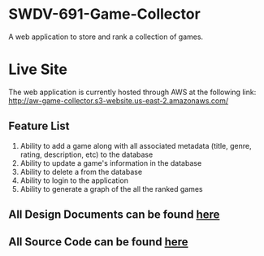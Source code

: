# SWDV-691-Game-Collector
A web application to store and rank a collection of games.

# Live Site
The web application is currently hosted through AWS at the following link: http://aw-game-collector.s3-website.us-east-2.amazonaws.com/
## Feature List
1. Ability to add a game along with all associated metadata (title, genre, rating, description, etc) to the database
2. Ability to update a game's information in the database
3. Ability to delete a from the database
4. Ability to login to the application
5. Ability to generate a graph of the all the ranked games

## All Design Documents can be found [here](./design)
## All Source Code can be found [here](./source)
